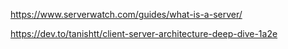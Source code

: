 https://www.serverwatch.com/guides/what-is-a-server/

https://dev.to/tanishtt/client-server-architecture-deep-dive-1a2e